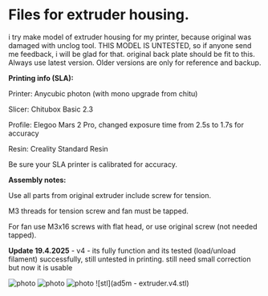 # Files for extruder housing.
i try make model of extruder housing for my printer, because original was damaged with unclog tool. THIS MODEL IS UNTESTED, so if anyone send me feedback, i will be glad for that. original back plate should be fit to this.
Always use latest version. Older versions are only for reference and backup.
 

**Printing info (SLA):**

Printer: Anycubic photon (with mono upgrade from chitu)

Slicer: Chitubox Basic 2.3

Profile: Elegoo Mars 2 Pro, changed exposure time from 2.5s to 1.7s for accuracy

Resin: Creality Standard Resin

Be sure your SLA printer is calibrated for accuracy.

 

**Assembly notes:**

Use all parts from original extruder include screw for tension.

M3 threads for tension screw and fan must be tapped.

For fan use M3x16 screws with flat head, or use original screw (not needed tapped).


**Update 19.4.2025** - v4 - its fully function and its tested (load/unload filament) successfully, still untested in printing. still need small correction but now it is usable

![photo](IMG_20250413_140854.jpg)
![photo](IMG_20250413_141002.jpg)
![photo](IMG_20250419_100951.jpg)
![stl](ad5m - extruder.v4.stl)
